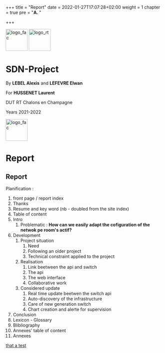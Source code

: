 +++
title = "Report"
date = 2022-01-27T17:07:28+02:00
weight = 1
chapter = true
pre = "<b>A. </b>"

+++

<style>
img {
    height: 5em;
    display: line;
}
</style>

![logo_fac](../../images/logo_iut.png) ![logo_rt](../../images/logo_rt.png)

# SDN-Project

By **LEBEL Alexis** and **LEFEVRE Elwan**

For **HUSSENET Laurent**

DUT RT Chalons en Champagne

Years 2021-2022

![logo_fac](../../images/logo_fac.png)
# Report

## Report

Planification :

1. front page / report index
2. Thanks
3. Resume and key word (nb - doubled from the site index)
4. Table of content
5. Intro
   1. Problematic : **How can we easily adapt the cofiguration of the netwok pe room's actif?**
6. Development
   1. Project situation
      1. Need
      2. Following an older project
      3. Technical constraint applied to the project
   2. Realisation
      1. Link beetween the api and switch
      2. The api
      3. The web interface
      4. Collaborative work
   3. Considered update
      1. Real time update beetwen the switch api
      2. Auto-discovery of the infrastructure
      3. Care of new generation switch
      4. Chart creation and alerte for supervision
7. Conclusion
8. Lexicon - Glossary
9. Blibliography
10. Annexes' table of content
11. Annexes

[that a test](# "Test")